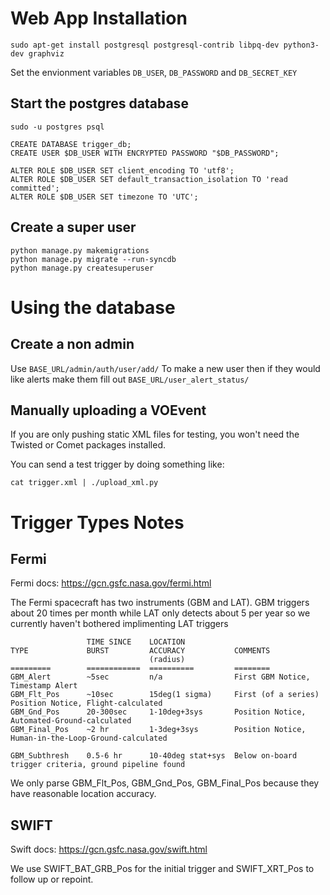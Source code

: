 # Web App Installation
```
sudo apt-get install postgresql postgresql-contrib libpq-dev python3-dev graphviz
```

Set the envionment variables `DB_USER`, `DB_PASSWORD` and `DB_SECRET_KEY`


## Start the postgres database
```
sudo -u postgres psql

CREATE DATABASE trigger_db;
CREATE USER $DB_USER WITH ENCRYPTED PASSWORD "$DB_PASSWORD";

ALTER ROLE $DB_USER SET client_encoding TO 'utf8';
ALTER ROLE $DB_USER SET default_transaction_isolation TO 'read committed';
ALTER ROLE $DB_USER SET timezone TO 'UTC';
```

## Create a super user
```
python manage.py makemigrations
python manage.py migrate --run-syncdb
python manage.py createsuperuser
```

# Using the database

## Create a non admin
Use `BASE_URL/admin/auth/user/add/` To make a new user then if they would like alerts make them fill out `BASE_URL/user_alert_status/`

## Manually uploading a VOEvent
If you are only pushing static XML files for testing, you won't need the Twisted or Comet packages installed.

You can send a test trigger by doing something like:
```
cat trigger.xml | ./upload_xml.py
```


# Trigger Types Notes

## Fermi
Fermi docs: https://gcn.gsfc.nasa.gov/fermi.html

The Fermi spacecraft has two instruments (GBM and LAT). GBM triggers about 20 times per month while LAT only detects about 5 per year so we currently haven't bothered implimenting LAT triggers

```
                 TIME SINCE    LOCATION
TYPE             BURST         ACCURACY           COMMENTS
                               (radius)
=========        ============  ==========         ========
GBM_Alert        ~5sec         n/a                First GBM Notice, Timestamp Alert
GBM_Flt_Pos      ~10sec        15deg(1 sigma)     First (of a series) Position Notice, Flight-calculated
GBM_Gnd_Pos      20-300sec     1-10deg+3sys       Position Notice, Automated-Ground-calculated
GBM_Final_Pos    ~2 hr         1-3deg+3sys        Position Notice, Human-in-the-Loop-Ground-calculated

GBM_Subthresh    0.5-6 hr      10-40deg stat+sys  Below on-board trigger criteria, ground pipeline found
```
We only parse GBM_Flt_Pos, GBM_Gnd_Pos, GBM_Final_Pos because they have reasonable location accuracy.

## SWIFT
Swift docs: https://gcn.gsfc.nasa.gov/swift.html

We use SWIFT_BAT_GRB_Pos for the initial trigger and SWIFT_XRT_Pos to follow up or repoint.